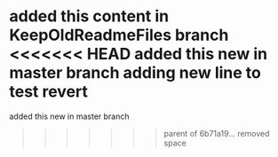 added this content in KeepOldReadmeFiles branch
<<<<<<< HEAD
added this new in master branch
adding new line to test revert
=======

added this new in master branch 
>>>>>>> parent of 6b71a19...  removed space
